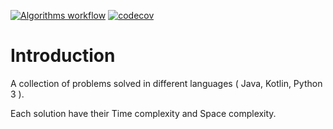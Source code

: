 [![Algorithms workflow](https://github.com/raychenon/algorithms/actions/workflows/gradle.yml/badge.svg)](https://github.com/raychenon/algorithms/actions/workflows/gradle.yml/badge.svg)
[![codecov](https://codecov.io/gh/raychenon/algorithms/branch/master/graph/badge.svg)](https://codecov.io/gh/raychenon/algorithms)
<!---
[![Maintainability](https://api.codeclimate.com/v1/badges/0ba2893b3bb7dfb1b73e/maintainability)](https://codeclimate.com/github/raychenon/algorithms/maintainability)
-->
# Introduction

A collection of problems solved in different languages ( Java, Kotlin, Python 3 ).

Each solution have their Time complexity and Space complexity.
